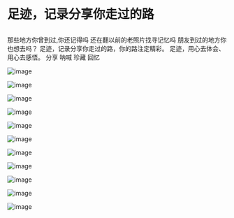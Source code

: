 # 足迹，记录分享你走过的路

##
那些地方你曾到过,你还记得吗
还在翻以前的老照片找寻记忆吗
朋友到过的地方你也想去吗？
足迹，记录分享你走过的路，你的路注定精彩。
足迹，用心去体会、用心去感悟。
分享 呐喊 珍藏 回忆  





![image](https://github.com/ganlinux/FootPrint/blob/master/Screenshot_2016-07-25-14-12-43.jpeg)


![image](https://github.com/ganlinux/FootPrint/blob/master/Screenshot_2016-07-25-14-12-52.jpeg)


![image](https://github.com/ganlinux/FootPrint/blob/master/Screenshot_2016-07-25-14-13-07.jpeg)


![image](https://github.com/ganlinux/FootPrint/blob/master/Screenshot_2016-07-25-14-13-18.jpeg)


![image](https://github.com/ganlinux/FootPrint/blob/master/Screenshot_2016-07-25-14-13-34.jpeg)


![image](https://github.com/ganlinux/FootPrint/blob/master/Screenshot_2016-07-25-14-13-49.jpeg)


![image](https://github.com/ganlinux/FootPrint/blob/master/Screenshot_2016-07-25-14-14-00.jpeg)


![image](https://github.com/ganlinux/FootPrint/blob/master/Screenshot_2016-07-25-14-14-09.jpeg)


![image](https://github.com/ganlinux/FootPrint/blob/master/Screenshot_2016-07-25-14-14-25.jpeg)


![image](https://github.com/ganlinux/FootPrint/blob/master/Screenshot_2016-07-25-14-14-37.jpeg)


![image](https://github.com/ganlinux/FootPrint/blob/master/Screenshot_2016-07-25-14-15-04.jpeg)
